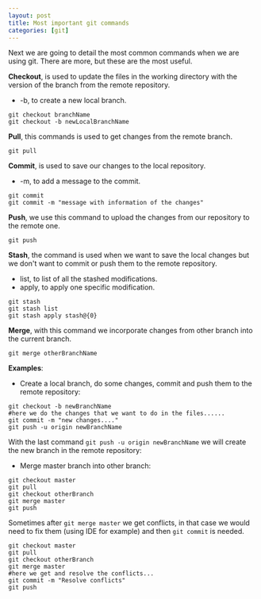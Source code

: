 ```yaml
---
layout: post
title: Most important git commands
categories: [git]
---
```

Next we are going to detail the most common commands when we are using git. There are more, but these are the most useful.

**Checkout**, is used to update the files in the working directory with the version of the branch from the remote repository.
* -b, to create a new local branch.

```
git checkout branchName
git checkout -b newLocalBranchName
```

**Pull**, this commands is used to get changes from the remote branch.
```
git pull
```
**Commit**, is used to save our changes to the local repository.
* -m, to add a message to the commit.

```
git commit
git commit -m "message with information of the changes"
```
**Push**, we use this command to upload the changes from our repository to the remote one.
```
git push
```
**Stash**, the command is used when we want to save the local changes but we don't want to commit or push them to the remote repository.
* list, to list of all the stashed modifications.
* apply, to apply one specific modification.

```
git stash
git stash list
git stash apply stash@{0}
```

**Merge**, with this command we incorporate changes from other branch into the current branch. 
```
git merge otherBranchName
```

**Examples**:

* Create a local branch, do some changes, commit and push them to the remote repository:
```
git checkout -b newBranchName
#here we do the changes that we want to do in the files......
git commit -m "new changes...."
git push -u origin newBranchName
```
With the last command  `git push -u origin newBranchName`  we will create the new branch in the remote repository:

* Merge master branch into other branch:
```
git checkout master
git pull
git checkout otherBranch
git merge master
git push
```
Sometimes after  `git merge master`  we get conflicts, in that case we would need to fix them (using IDE for example) and then  `git commit`  is needed. 
```
git checkout master
git pull
git checkout otherBranch
git merge master
#here we get and resolve the conflicts...
git commit -m "Resolve conflicts"
git push
```




